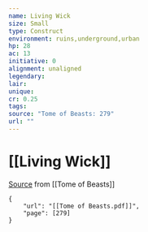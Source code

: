 ```yaml
---
name: Living Wick
size: Small
type: Construct
environment: ruins,underground,urban
hp: 28
ac: 13
initiative: 0
alignment: unaligned
legendary: 
lair: 
unique: 
cr: 0.25
tags: 
source: "Tome of Beasts: 279"
url: ""
---
```

# [[Living Wick]]

[Source](zotero://open-pdf/library/items/ULEQWHJM?page=279) from [[Tome of Beasts]]

```pdf
{
	"url": "[[Tome of Beasts.pdf]]",
	"page": [279]
}
```

